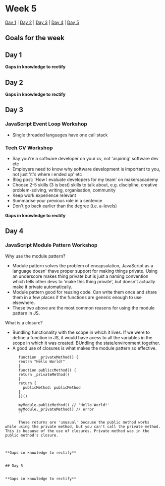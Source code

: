# Week 5

[Day 1](#day-1) | [Day 2](#day-2) | [Day 3](#day-3) | [Day 4](#day-4) | [Day 5](#day-5)

## Goals for the week


## Day 1


**Gaps in knowledge to rectify**  


## Day 2


**Gaps in knowledge to rectify**

## Day 3

### JavaScript Event Loop Workshop
- Single threaded languages have one call stack

### Tech CV Workshop
- Say you're a software developer on your cv, not 'aspiring' software dev etc
- Employers need to know why software development is important to you, not just 'it's where i ended up' etc
- Blog post: 'How I evaluate developers for my team' on makersacademy
- Choose 2-5 skills (3 is best) skills to talk about, e.g. discipline, creative problem-solving, writing, organisation, community
- Keep work experience relevant
- Summarise your previous role in a sentence
- Don't go back earlier than the degree (i.e. a-levels)

**Gaps in knowledge to rectify**

## Day 4

### JavaScript Module Pattern Workshop

Why use the module pattern?
- Module pattern solves the problem of encapsulation, JavaScript as a language doesn' thave proper support for making things private. Using an underscore makes thing private but is just a naming convention which tells other devs to 'make this thing private', but doesn't actually make it private automatically. 
- Module pattern good for reusing code. Can write them once and share them in a few places if the functions are generic enough to use elsewhere.
- These two above are the most common reasons for using the module pattern in JS.

What is a closure?
- Bundling functionality with the scope in which it lives. If we were to define a function in JS, it would have acess to all the variables in the scope in which it was created. BUndling the state/environment together.
- A good use of closures is what makes the module pattern so effective. 

``` let myModule = (function() {
      function _privateMethod() {
      reutrn "Hello World!"
      }
      function publiccMethod() {
      return _privateMethod()
      }
      return {
        publicMethod: publicMethod
      }
      })()
      
      myModule.publicMethod() // 'Hello World!'
      myModule._privateMethod() // error
      ```
      
      These returns are 'unusual' because the public method works while using the private method, but you can't call the private method. This is because of the use of closures. Private method was in the public method's closure. 



**Gaps in knowledge to rectify**


## Day 5


**Gaps in knowledge to rectify**
